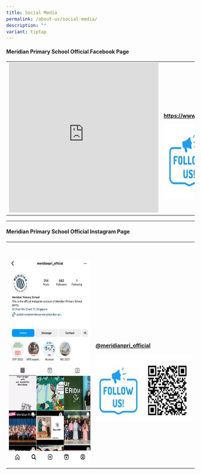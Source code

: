 ```yaml
---
title: Social Media
permalink: /about-us/social-media/
description: ""
variant: tiptap
---
```

<h4>Meridian Primary School Official Facebook Page</h4>
<table style="minWidth: 50px">
<colgroup>
<col>
<col>
</colgroup>
<tbody>
<tr>
<td rowspan="1" colspan="1">
<div class="iframe-wrapper">
<iframe style="border:none;overflow:hidden" height="400" width="400" allowfullscreen="true" frameborder="0" src="https://www.facebook.com/plugins/page.php?href=https%3A%2F%2Fwww.facebook.com%2Fmeridianpri%2F&amp;tabs=timeline&amp;width=350&amp;height=500&amp;small\_header=false&amp;adapt\_container\_width=true&amp;hide\_cover=false&amp;show\_facepile=true&amp;appId"></iframe>
</div>
</td>
<td rowspan="1" colspan="1">
<p>
<br>
<br>
<br>
<br>
</p>
<p><strong><a href="https://www.facebook.com/meridianpri/" rel="noopener noreferrer nofollow" target="_blank">https://www.facebook.com/meridianpri/</a></strong>
</p>
<div class="isomer-image-wrapper">
<img style="width:480px;height:200px;float:center" height="auto" width="100%" src="/images/About%20As/FB.png">
</div>
</td>
</tr>
</tbody>
</table>
<hr>
<h4>Meridian Primary School Official Instagram Page</h4>
<table style="minWidth: 50px">
<colgroup>
<col>
<col>
</colgroup>
<tbody>
<tr>
<td rowspan="1" colspan="1">
<p>
<br>
</p>
<div class="isomer-image-wrapper">
<img style="width:320px;height:550px;float:center" height="auto" width="100%" src="/images/About%20As/InkedInsta.jpg">
</div>
</td>
<td rowspan="1" colspan="1">
<p>
<br>
<br>
<br>
<br>
<br>
<br>
<br>
</p>
<p><strong><a href="https://www.instagram.com/meridianpri_official/" rel="noopener noreferrer nofollow" target="_blank">@meridianpri_official</a></strong>
</p>
<div class="isomer-image-wrapper">
<img style="width:310px;height:180px;float:center" height="auto" width="100%" src="/images/About%20As/IG.png">
</div>
</td>
</tr>
</tbody>
</table>
<p></p>